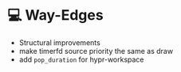 # 💻 Way-Edges

- Structural improvements
- make timerfd source priority the same as draw
- add `pop_duration` for hypr-workspace
